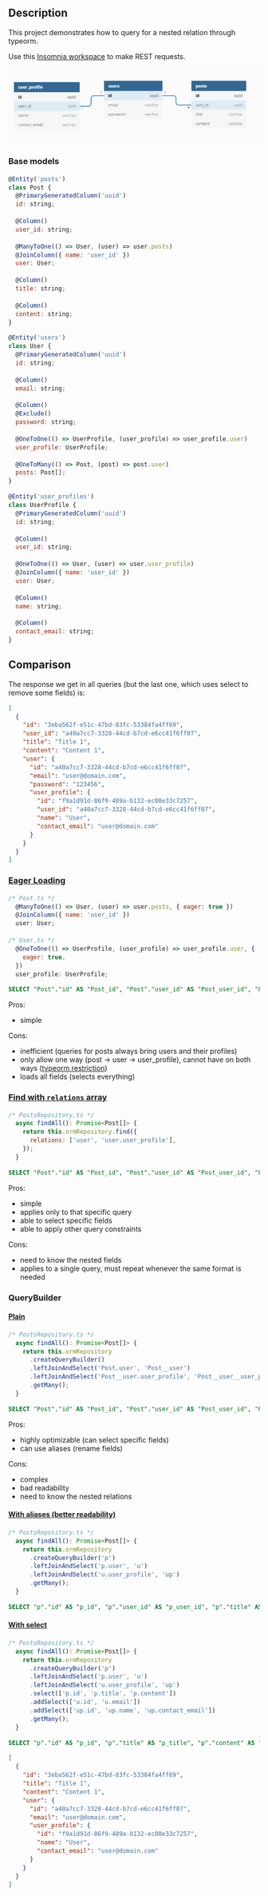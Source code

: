 ## Description

This project demonstrates how to query for a nested relation through typeorm.

Use this [Insomnia workspace](./other/insomnia.json) to make REST requests.

<p align="center"><img alt="Table relationships" src="./.github/tables.png" /></p>

### Base models

```js
@Entity('posts')
class Post {
  @PrimaryGeneratedColumn('uuid')
  id: string;

  @Column()
  user_id: string;

  @ManyToOne(() => User, (user) => user.posts)
  @JoinColumn({ name: 'user_id' })
  user: User;

  @Column()
  title: string;

  @Column()
  content: string;
}
```

```js
@Entity('users')
class User {
  @PrimaryGeneratedColumn('uuid')
  id: string;

  @Column()
  email: string;

  @Column()
  @Exclude()
  password: string;

  @OneToOne(() => UserProfile, (user_profile) => user_profile.user)
  user_profile: UserProfile;

  @OneToMany(() => Post, (post) => post.user)
  posts: Post[];
}
```

```js
@Entity('user_profiles')
class UserProfile {
  @PrimaryGeneratedColumn('uuid')
  id: string;

  @Column()
  user_id: string;

  @OneToOne(() => User, (user) => user.user_profile)
  @JoinColumn({ name: 'user_id' })
  user: User;

  @Column()
  name: string;

  @Column()
  contact_email: string;
}
```

## Comparison

The response we get in all queries (but the last one, which uses select to remove some fields) is:

```json
[
  {
    "id": "3eba562f-e51c-47bd-83fc-53384fa4ff69",
    "user_id": "a40a7cc7-3328-44cd-b7cd-e6cc41f6ff07",
    "title": "Title 1",
    "content": "Content 1",
    "user": {
      "id": "a40a7cc7-3328-44cd-b7cd-e6cc41f6ff07",
      "email": "user@domain.com",
      "password": "123456",
      "user_profile": {
        "id": "f9a1d91d-86f9-489a-b132-ec00e33c7257",
        "user_id": "a40a7cc7-3328-44cd-b7cd-e6cc41f6ff07",
        "name": "User",
        "contact_email": "user@domain.com"
      }
    }
  }
]
```

### [Eager Loading](https://github.com/jobsonita/test-typeorm-relation-nested/compare/solution1)

```js
/* Post.ts */
  @ManyToOne(() => User, (user) => user.posts, { eager: true })
  @JoinColumn({ name: 'user_id' })
  user: User;

/* User.ts */
  @OneToOne(() => UserProfile, (user_profile) => user_profile.user, {
    eager: true,
  })
  user_profile: UserProfile;
```

```sql
SELECT "Post"."id" AS "Post_id", "Post"."user_id" AS "Post_user_id", "Post"."title" AS "Post_title", "Post"."content" AS "Post_content", "Post_user"."id" AS "Post_user_id", "Post_user"."email" AS "Post_user_email", "Post_user"."password" AS "Post_user_password", "Post_user_user_profile"."id" AS "Post_user_user_profile_id", "Post_user_user_profile"."user_id" AS "Post_user_user_profile_user_id", "Post_user_user_profile"."name" AS "Post_user_user_profile_name", "Post_user_user_profile"."contact_email" AS "Post_user_user_profile_contact_email" FROM "posts" "Post" LEFT JOIN "users" "Post_user" ON "Post_user"."id"="Post"."user_id"  LEFT JOIN "user_profiles" "Post_user_user_profile" ON "Post_user_user_profile"."user_id"="Post_user"."id"
```

Pros:
- simple

Cons:
- inefficient (queries for posts always bring users and their profiles)
- only allow one way (post -> user -> user_profile), cannot have on both ways ([typeorm restriction](https://github.com/typeorm/typeorm/blob/master/docs/eager-and-lazy-relations.md#eager-relations))
- loads all fields (selects everything)

### [Find with `relations` array](https://github.com/jobsonita/test-typeorm-relation-nested/compare/solution2)

```js
/* PostsRepository.ts */
  async findAll(): Promise<Post[]> {
    return this.ormRepository.find({
      relations: ['user', 'user.user_profile'],
    });
  }
```

```sql
SELECT "Post"."id" AS "Post_id", "Post"."user_id" AS "Post_user_id", "Post"."title" AS "Post_title", "Post"."content" AS "Post_content", "Post__user"."id" AS "Post__user_id", "Post__user"."email" AS "Post__user_email", "Post__user"."password" AS "Post__user_password", "Post__user__user_profile"."id" AS "Post__user__user_profile_id", "Post__user__user_profile"."user_id" AS "Post__user__user_profile_user_id", "Post__user__user_profile"."name" AS "Post__user__user_profile_name", "Post__user__user_profile"."contact_email" AS "Post__user__user_profile_contact_email" FROM "posts" "Post" LEFT JOIN "users" "Post__user" ON "Post__user"."id"="Post"."user_id"  LEFT JOIN "user_profiles" "Post__user__user_profile" ON "Post__user__user_profile"."user_id"="Post__user"."id"
```

Pros:
- simple
- applies only to that specific query
- able to select specific fields
- able to apply other query constraints

Cons:
- need to know the nested fields
- applies to a single query, must repeat whenever the same format is needed

### QueryBuilder

#### [Plain](https://github.com/jobsonita/test-typeorm-relation-nested/commit/b7f6c31d38ef1ce7217f30cf7111904780d87d5b)

```js
/* PostsRepository.ts */
  async findAll(): Promise<Post[]> {
    return this.ormRepository
      .createQueryBuilder()
      .leftJoinAndSelect('Post.user', 'Post__user')
      .leftJoinAndSelect('Post__user.user_profile', 'Post__user__user_profile')
      .getMany();
  }
```

```sql
SELECT "Post"."id" AS "Post_id", "Post"."user_id" AS "Post_user_id", "Post"."title" AS "Post_title", "Post"."content" AS "Post_content", "Post__user"."id" AS "Post__user_id", "Post__user"."email" AS "Post__user_email", "Post__user"."password" AS "Post__user_password", "Post__user__user_profile"."id" AS "Post__user__user_profile_id", "Post__user__user_profile"."user_id" AS "Post__user__user_profile_user_id", "Post__user__user_profile"."name" AS "Post__user__user_profile_name", "Post__user__user_profile"."contact_email" AS "Post__user__user_profile_contact_email" FROM "posts" "Post" LEFT JOIN "users" "Post__user" ON "Post__user"."id"="Post"."user_id"  LEFT JOIN "user_profiles" "Post__user__user_profile" ON "Post__user__user_profile"."user_id"="Post__user"."id"
```

Pros:
- highly optimizable (can select specific fields)
- can use aliases (rename fields)

Cons:
- complex
- bad readability
- need to know the nested relations

#### [With aliases (better readability)](https://github.com/jobsonita/test-typeorm-relation-nested/commit/bc47d7478306cbe91dccad5aadaf19ce774f38ea)

```js
/* PostsRepository.ts */
  async findAll(): Promise<Post[]> {
    return this.ormRepository
      .createQueryBuilder('p')
      .leftJoinAndSelect('p.user', 'u')
      .leftJoinAndSelect('u.user_profile', 'up')
      .getMany();
  }
```

```sql
SELECT "p"."id" AS "p_id", "p"."user_id" AS "p_user_id", "p"."title" AS "p_title", "p"."content" AS "p_content", "u"."id" AS "u_id", "u"."email" AS "u_email", "u"."password" AS "u_password", "up"."id" AS "up_id", "up"."user_id" AS "up_user_id", "up"."name" AS "up_name", "up"."contact_email" AS "up_contact_email" FROM "posts" "p" LEFT JOIN "users" "u" ON "u"."id"="p"."user_id"  LEFT JOIN "user_profiles" "up" ON "up"."user_id"="u"."id"
```

#### [With select](https://github.com/jobsonita/test-typeorm-relation-nested/commit/4ec3af35e3f69a7569d51b6a1e92e5b1775a518e)

```js
/* PostsRepository.ts */
  async findAll(): Promise<Post[]> {
    return this.ormRepository
      .createQueryBuilder('p')
      .leftJoinAndSelect('p.user', 'u')
      .leftJoinAndSelect('u.user_profile', 'up')
      .select(['p.id', 'p.title', 'p.content'])
      .addSelect(['u.id', 'u.email'])
      .addSelect(['up.id', 'up.name', 'up.contact_email'])
      .getMany();
  }
```

```sql
SELECT "p"."id" AS "p_id", "p"."title" AS "p_title", "p"."content" AS "p_content", "u"."id" AS "u_id", "u"."email" AS "u_email", "up"."id" AS "up_id", "up"."name" AS "up_name", "up"."contact_email" AS "up_contact_email" FROM "posts" "p" LEFT JOIN "users" "u" ON "u"."id"="p"."user_id"  LEFT JOIN "user_profiles" "up" ON "up"."user_id"="u"."id"
```

```json
[
  {
    "id": "3eba562f-e51c-47bd-83fc-53384fa4ff69",
    "title": "Title 1",
    "content": "Content 1",
    "user": {
      "id": "a40a7cc7-3328-44cd-b7cd-e6cc41f6ff07",
      "email": "user@domain.com",
      "user_profile": {
        "id": "f9a1d91d-86f9-489a-b132-ec00e33c7257",
        "name": "User",
        "contact_email": "user@domain.com"
      }
    }
  }
]
```
